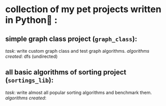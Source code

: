 # collection of my pet projects written in Python🐍 :

## simple graph class project (`graph_class`):

_task_: write custom graph class and test graph algorithms.
_algorithms created_: dfs (undirected)

## all basic algorithms of sorting project (`sortings_lib`):

_task_: write almost all popular sorting algorithms and benchmark them.
_algorithms created_: 
